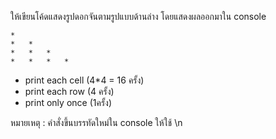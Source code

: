 ให้เขียนโค้ดแสดงรูปดอกจันตามรูปแบบด้านล่าง โดยแสดงผลออกมาใน console

```
*
*	*
*	*	*
*	*	*	*
```

- print each cell (4\*4 = 16 ครั้ง)
- print each row (4 ครั้ง)
- print only once (1ครั้ง)

หมายเหตุ : คำสั่งขึ้นบรรทัดใหม่ใน console ให้ใช้ \n
